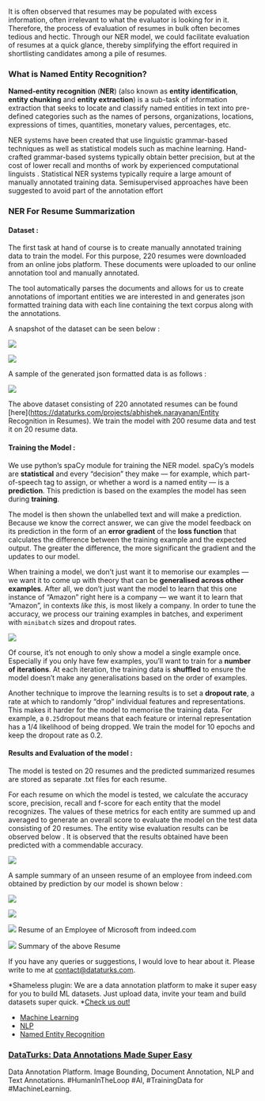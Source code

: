 
It is often observed that resumes may be populated with excess information,
often irrelevant to what the evaluator is looking for in it. Therefore, the
process of evaluation of resumes in bulk often becomes tedious and hectic.
Through our NER model, we could facilitate evaluation of resumes at a quick
glance, thereby simplifying the effort required in shortlisting candidates among
a pile of resumes.

### What is Named Entity Recognition?

**Named-entity recognition** (**NER**) (also known as **entity identification**,
**entity chunking** and **entity extraction**) is a sub-task of information
extraction that seeks to locate and classify named entities in text into
pre-defined categories such as the names of persons, organizations, locations,
expressions of times, quantities, monetary values, percentages, etc.

NER systems have been created that use linguistic grammar-based techniques as
well as statistical models such as machine learning. Hand-crafted grammar-based
systems typically obtain better precision, but at the cost of lower recall and
months of work by experienced computational linguists . Statistical NER systems
typically require a large amount of manually annotated training data.
Semisupervised approaches have been suggested to avoid part of the annotation
effort

### NER For Resume Summarization

#### Dataset :

The first task at hand of course is to create manually annotated training data
to train the model. For this purpose, 220 resumes were downloaded from an online
jobs platform. These documents were uploaded to our online annotation tool and
manually annotated.

The tool automatically parses the documents and allows for us to create
annotations of important entities we are interested in and generates json
formatted training data with each line containing the text corpus along with the
annotations.

A snapshot of the dataset can be seen below :

![](https://cdn-images-1.medium.com/max/1600/1*vElncAMvCKZW__k54-yUaQ.png)

![](https://cdn-images-1.medium.com/max/1600/1*To9SfGPmn9Y26ANJz30UxA.png)

A sample of the generated json formatted data is as follows :

![](https://cdn-images-1.medium.com/max/1600/1*Z8WDPba2EAWOKbHnC651kw.png)

The above dataset consisting of 220 annotated resumes can be found
[here](https://dataturks.com/projects/abhishek.narayanan/Entity Recognition in
Resumes). We train the model with 200 resume data and test it on 20 resume data.

#### Training the Model :

We use python’s spaCy module for training the NER model. spaCy’s models are
**statistical** and every “decision” they make — for example, which
part-of-speech tag to assign, or whether a word is a named entity — is a
**prediction**. This prediction is based on the examples the model has seen
during **training**.

The model is then shown the unlabelled text and will make a prediction. Because
we know the correct answer, we can give the model feedback on its prediction in
the form of an **error gradient** of the **loss function** that calculates the
difference between the training example and the expected output. The greater the
difference, the more significant the gradient and the updates to our model.

When training a model, we don’t just want it to memorise our examples — we want
it to come up with theory that can be **generalised across other examples**.
After all, we don’t just want the model to learn that this one instance of
“Amazon” right here is a company — we want it to learn that “Amazon”, in
contexts *like this*, is most likely a company. In order to tune the accuracy,
we process our training examples in batches, and experiment with `minibatch`
sizes and dropout rates.

![](https://cdn-images-1.medium.com/max/1600/1*d_n3GrPdcXHR5TS69k-Ylg.png)

Of course, it’s not enough to only show a model a single example once.
Especially if you only have few examples, you’ll want to train for a **number of
iterations**. At each iteration, the training data is **shuffled** to ensure the
model doesn’t make any generalisations based on the order of examples.

Another technique to improve the learning results is to set a **dropout rate**,
a rate at which to randomly “drop” individual features and representations. This
makes it harder for the model to memorise the training data. For example, a
`0.25`dropout means that each feature or internal representation has a 1/4
likelihood of being dropped. We train the model for 10 epochs and keep the
dropout rate as 0.2.

#### Results and Evaluation of the model :

The model is tested on 20 resumes and the predicted summarized resumes are
stored as separate .txt files for each resume.

For each resume on which the model is tested, we calculate the accuracy score,
precision, recall and f-score for each entity that the model recognizes. The
values of these metrics for each entity are summed up and averaged to generate
an overall score to evaluate the model on the test data consisting of 20
resumes. The entity wise evaluation results can be observed below . It is
observed that the results obtained have been predicted with a commendable
accuracy.

![](https://cdn-images-1.medium.com/max/1600/1*exVBjbxgV_XSUb_AH4kxzg.png)

A sample summary of an unseen resume of an employee from indeed.com obtained by
prediction by our model is shown below :

![](https://cdn-images-1.medium.com/max/800/1*bPAX5IlB8HkterKYv3IijQ.png)

![](https://cdn-images-1.medium.com/max/800/1*DUTGplvftb69cvUKSAzwJQ.png)

![](https://cdn-images-1.medium.com/max/1200/1*dJ1Ns1CXRgGV_woMxquJVw.png)
<span class="figcaption_hack">Resume of an Employee of Microsoft from indeed.com</span>

![](https://cdn-images-1.medium.com/max/1600/1*eZpeU5I-btKMTylfV3nEEA.png)
<span class="figcaption_hack">Summary of the above Resume</span>

If you have any queries or suggestions, I would love to hear about it. Please
write to me at contact@dataturks.com.



*Shameless plugin: We are a data annotation platform to make it super easy for
you to build ML datasets. Just upload data, invite your team and build datasets
super quick. *[Check us out!](https://dataturks.com/index.php)

* [Machine Learning](https://medium.com/tag/machine-learning?source=post)
* [NLP](https://medium.com/tag/nlp?source=post)
* [Named Entity
Recognition](https://medium.com/tag/named-entity-recognition?source=post)

### [DataTurks: Data Annotations Made Super Easy](https://medium.com/@dataturks)

Data Annotation Platform. Image Bounding, Document Annotation, NLP and Text
Annotations. #HumanInTheLoop #AI, #TrainingData for #MachineLearning.
